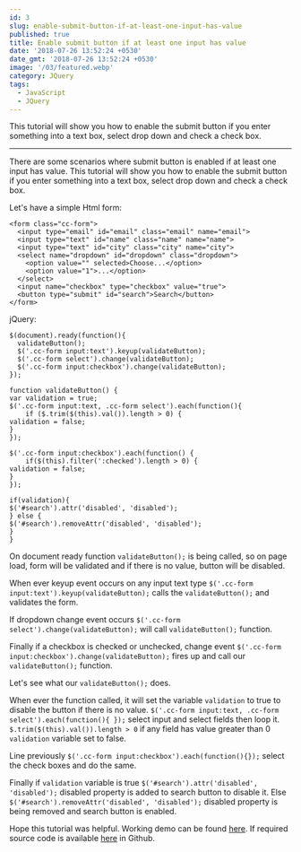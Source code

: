 ```yaml
---
id: 3
slug: enable-submit-button-if-at-least-one-input-has-value
published: true
title: Enable submit button if at least one input has value
date: '2018-07-26 13:52:24 +0530'
date_gmt: '2018-07-26 13:52:24 +0530'
image: '/03/featured.webp'
category: JQuery
tags:
  - JavaScript
  - JQuery
---
```


This tutorial will show you how to enable the submit button if you enter something into a text box, select drop down and check a check box.

---

There are some scenarios where submit button is enabled if at least one input has value. This tutorial will show you how to enable the submit button if you enter something into a text box, select drop down and check a check box.

Let's have a simple Html form:

```
<form class="cc-form">
  <input type="email" id="email" class="email" name="email">
  <input type="text" id="name" class="name" name="name">
  <input type="text" id="city" class="city" name="city">
  <select name="dropdown" id="dropdown" class="dropdown">
    <option value="" selected>Choose...</option>
    <option value="1">...</option>
  </select>
  <input name="checkbox" type="checkbox" value="true">
  <button type="submit" id="search">Search</button>
</form>
```

jQuery:

```
$(document).ready(function(){
  validateButton();
  $('.cc-form input:text').keyup(validateButton);
  $('.cc-form select').change(validateButton);
  $('.cc-form input:checkbox').change(validateButton);
});

function validateButton() {
var validation = true;
$('.cc-form input:text, .cc-form select').each(function(){
    if ($.trim($(this).val()).length > 0) {
validation = false;
}
});

$('.cc-form input:checkbox').each(function() {
    if($(this).filter(':checked').length > 0) {
validation = false;
}
});

if(validation){
$('#search').attr('disabled', 'disabled');
} else {
$('#search').removeAttr('disabled', 'disabled');
}
}

```

On document ready function `validateButton();` is being called, so on page load, form will be validated and if there is no value, button will be disabled.

When ever keyup event occurs on any input text type `$('.cc-form input:text').keyup(validateButton);` calls the `validateButton();` and validates the form.

If dropdown change event occurs `$('.cc-form select').change(validateButton);` will call `validateButton();` function.

Finally if a checkbox is checked or unchecked, change event `$('.cc-form input:checkbox').change(validateButton);` fires up and call our `validateButton();` function.

Let's see what our `validateButton();` does.

When ever the function called, it will set the variable `validation` to true to disable the button if there is no value. `$('.cc-form input:text, .cc-form select').each(function(){ });` select input and select fields then loop it. `$.trim($(this).val()).length > 0` if any field has value greater than 0 `validation` variable set to false.

Line previously `$('.cc-form input:checkbox').each(function(){});` select the check boxes and do the same.

Finally if `validation` variable is true `$('#search').attr('disabled', 'disabled');` disabled property is added to search button to disable it. Else `$('#search').removeAttr('disabled', 'disabled');` disabled property is being removed and search button is enabled.

Hope this tutorial was helpful. Working demo can be found [here](https://vinothvkr.github.io/demo/js-submitbutton/). If required source code is available [here](https://github.com/vinothvkr/demo/blob/master/js-submitbutton/index.html) in Github.
